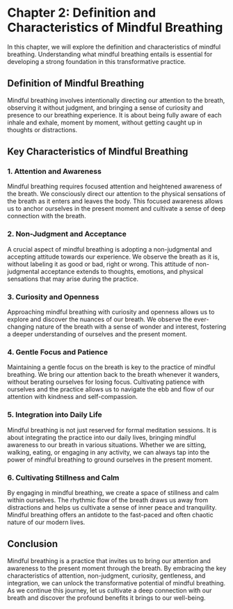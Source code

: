 Chapter 2: Definition and Characteristics of Mindful Breathing
==============================================================

In this chapter, we will explore the definition and characteristics of mindful breathing. Understanding what mindful breathing entails is essential for developing a strong foundation in this transformative practice.

Definition of Mindful Breathing
-------------------------------

Mindful breathing involves intentionally directing our attention to the breath, observing it without judgment, and bringing a sense of curiosity and presence to our breathing experience. It is about being fully aware of each inhale and exhale, moment by moment, without getting caught up in thoughts or distractions.

Key Characteristics of Mindful Breathing
----------------------------------------

### 1. Attention and Awareness

Mindful breathing requires focused attention and heightened awareness of the breath. We consciously direct our attention to the physical sensations of the breath as it enters and leaves the body. This focused awareness allows us to anchor ourselves in the present moment and cultivate a sense of deep connection with the breath.

### 2. Non-Judgment and Acceptance

A crucial aspect of mindful breathing is adopting a non-judgmental and accepting attitude towards our experience. We observe the breath as it is, without labeling it as good or bad, right or wrong. This attitude of non-judgmental acceptance extends to thoughts, emotions, and physical sensations that may arise during the practice.

### 3. Curiosity and Openness

Approaching mindful breathing with curiosity and openness allows us to explore and discover the nuances of our breath. We observe the ever-changing nature of the breath with a sense of wonder and interest, fostering a deeper understanding of ourselves and the present moment.

### 4. Gentle Focus and Patience

Maintaining a gentle focus on the breath is key to the practice of mindful breathing. We bring our attention back to the breath whenever it wanders, without berating ourselves for losing focus. Cultivating patience with ourselves and the practice allows us to navigate the ebb and flow of our attention with kindness and self-compassion.

### 5. Integration into Daily Life

Mindful breathing is not just reserved for formal meditation sessions. It is about integrating the practice into our daily lives, bringing mindful awareness to our breath in various situations. Whether we are sitting, walking, eating, or engaging in any activity, we can always tap into the power of mindful breathing to ground ourselves in the present moment.

### 6. Cultivating Stillness and Calm

By engaging in mindful breathing, we create a space of stillness and calm within ourselves. The rhythmic flow of the breath draws us away from distractions and helps us cultivate a sense of inner peace and tranquility. Mindful breathing offers an antidote to the fast-paced and often chaotic nature of our modern lives.

Conclusion
----------

Mindful breathing is a practice that invites us to bring our attention and awareness to the present moment through the breath. By embracing the key characteristics of attention, non-judgment, curiosity, gentleness, and integration, we can unlock the transformative potential of mindful breathing. As we continue this journey, let us cultivate a deep connection with our breath and discover the profound benefits it brings to our well-being.
